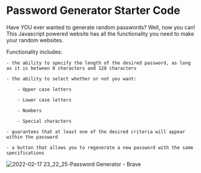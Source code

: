 # Password Generator Starter Code
Have YOU ever wanted to generate random passwords? Well, now you can! This Javascript powered website has all the functionality you need to make your random websites.

Functionality includes:

    - the ability to specify the length of the desired password, as long as it is between 8 characters and 128 characters
    
    - the ability to select whether or not you want:
    
        - Upper case letters
    
        - Lower case letters
        
        - Numbers
        
        - Special characters
    
    - guarantees that at least one of the desired criteria will appear within the password
    
    - a button that allows you to regenerate a new password with the same specifications
    


![2022-02-17 23_22_25-Password Generator - Brave](https://user-images.githubusercontent.com/30391578/154636639-7df80758-c29e-4dfd-a88f-4973b9351d85.png)
